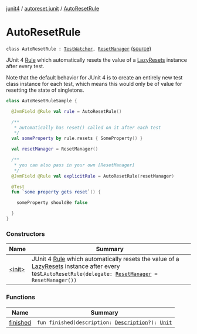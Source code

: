 [junit4](../../index.md) / [autoreset.junit](../index.md) / [AutoResetRule](./index.md)

# AutoResetRule

`class AutoResetRule : `[`TestWatcher`](https://junit.org/junit4/javadoc/latest/org/junit/rules/TestWatcher.html)`, `[`ResetManager`](https://rbusarow.github.io/AutoReset/api/autoreset.api/-reset-manager/index.md) [(source)](https://github.com/RBusarow/AutoReset/tree/master/junit4/src/main/kotlin/autoreset/junit/AutoResetRule.kt#L32)

JUnit 4 [Rule](https://junit.org/junit4/javadoc/latest/org/junit/Rule.html) which automatically resets the value
of a [LazyResets](https://rbusarow.github.io/AutoReset/api/autoreset.api/-lazy-resets/index.md) instance after every test.

Note that the default behavior for JUnit 4
is to create an entirely new test class instance for each test,
which means this would only be of value for resetting the state of singletons.

``` kotlin
class AutoResetRuleSample {

  @JvmField @Rule val rule = AutoResetRule()

  /**
   * automatically has reset() called on it after each test
   */
  val someProperty by rule.resets { SomeProperty() }

  val resetManager = ResetManager()

  /**
   * you can also pass in your own [ResetManager]
   */
  @JvmField @Rule val explicitRule = AutoResetRule(resetManager)

  @Test
  fun `some property gets reset`() {

    someProperty shouldBe false

  }
}
```

### Constructors

| Name | Summary |
|---|---|
| [&lt;init&gt;](-init-.md) | JUnit 4 [Rule](https://junit.org/junit4/javadoc/latest/org/junit/Rule.html) which automatically resets the value of a [LazyResets](https://rbusarow.github.io/AutoReset/api/autoreset.api/-lazy-resets/index.md) instance after every test.`AutoResetRule(delegate: `[`ResetManager`](https://rbusarow.github.io/AutoReset/api/autoreset.api/-reset-manager/index.md)` = ResetManager())` |

### Functions

| Name | Summary |
|---|---|
| [finished](finished.md) | `fun finished(description: `[`Description`](https://junit.org/junit4/javadoc/latest/org/junit/runner/Description.html)`?): `[`Unit`](https://kotlinlang.org/api/latest/jvm/stdlib/kotlin/-unit/index.html) |
